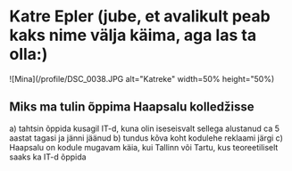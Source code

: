 # Katre Epler (jube, et avalikult peab kaks nime välja käima, aga las ta olla:)
![Mina](/profile/DSC_0038.JPG alt="Katreke" width=50% height="50%)


## Miks ma tulin õppima Haapsalu kolledžisse

a) tahtsin õppida kusagil IT-d, kuna olin iseseisvalt sellega alustanud ca 5 aastat tagasi ja jänni jäänud
b) tundus kõva koht kodulehe reklaami järgi
c) Haapsalu on kodule mugavam käia, kui Tallinn või Tartu, kus teoreetiliselt saaks ka IT-d õppida
